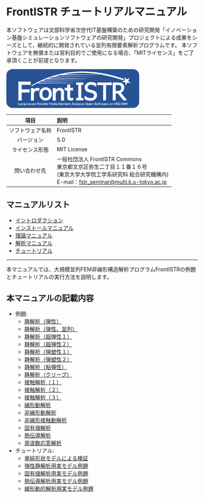 <!-- 表記は FrontISTR ver. 0.0 で統一します -->
# FrontISTR チュートリアルマニュアル

本ソフトウェアは文部科学省次世代IT基盤構築のための研究開発「イノベーション基盤シミュレーションソフトウェアの研究開発」プロジェクトによる成果をシーズとして，継続的に開発されている並列有限要素解析プログラムです。
本ソフトウェアを無償または営利目的でご使用になる場合、「MITライセンス」をご了承頂くことが前提となります。

<img src="./image/FrontISTR_logo.png" width="350px">

| 項目 | 説明 |
|:---------:|:---------|
| ソフトウェア名称 | FrontISTR |
| バージョン | 5.0 |
| ライセンス形態 | MIT License |
| 問い合わせ先 | 一般社団法人 FrontISTR Commons<br>東京都文京区弥生二丁目１１番１６号<br>(東京大学大学院工学系研究科 総合研究機構内)<br>E-mail：fstr_seminar@multi.k.u-tokyo.ac.jp |

## マニュアルリスト

  - [イントロダクション]()
  - [インストールマニュアル]()
  - [理論マニュアル]()
  - [解析マニュアル]()
  - [チュートリアル]()

<!-- ここまでテンプレート -->
---

本マニュアルでは、大規模並列FEM非線形構造解析プログラムFrontISTRの例題とチュートリアルの実行方法を説明します。

## 本マニュアルの記載内容

- 例題:
    - [静解析（弾性）](04_tutorial/tutorial_01.md)
    - [静解析（弾性、並列）](04_tutorial/tutorial_02.md)
    - [静解析（超弾性１）](04_tutorial/tutorial_03.md)
    - [静解析（超弾性２）](04_tutorial/tutorial_04.md)
    - [静解析（弾塑性１）](04_tutorial/tutorial_05.md)
    - [静解析（弾塑性２）](04_tutorial/tutorial_06.md)
    - [静解析（粘弾性）](04_tutorial/tutorial_07.md)
    - [静解析（クリープ）](04_tutorial/tutorial_08.md)
    - [接触解析（１）](04_tutorial/tutorial_09.md)
    - [接触解析（２）](04_tutorial/tutorial_10.md)
    - [接触解析（３）](04_tutorial/tutorial_11.md)
    - [線形動解析](04_tutorial/tutorial_12.md)
    - [非線形動解析](04_tutorial/tutorial_13.md)
    - [非線形接触動解析](04_tutorial/tutorial_14.md)
    - [固有値解析](04_tutorial/tutorial_15.md)
    - [熱伝導解析](04_tutorial/tutorial_16.md)
    - [周波数応答解析](04_tutorial/tutorial_17.md)
- チュートリアル:
    - [単純形状モデルによる検証](05_example/example_01.md)
    - [弾性静解析用実モデル例題](05_example/example_02.md)
    - [固有値解析用実モデル例題](05_example/example_03.md)
    - [熱伝導解析用実モデル例題](05_example/example_04.md)
    - [線形動的解析用実モデル例題](05_example/example_05.md)
